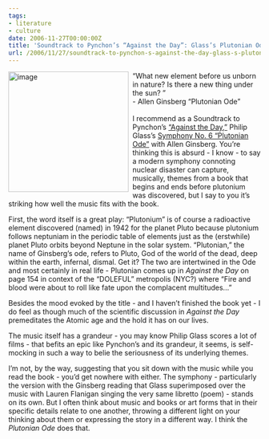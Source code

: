 ```yaml
---
tags:
- literature
- culture
date: 2006-11-27T00:00:00Z
title: 'Soundtrack to Pynchon’s “Against the Day”: Glass’s Plutonian Ode with Allen'
url: /2006/11/27/soundtrack-to-pynchon-s-against-the-day-glass-s-plutonian-ode-with-allen/
---
```


<p><a href="http://www.amazon.com/gp/redirect.html%3FASIN=B000BRF9T4%26tag=bookenompolic-20%26lcode=xm2%26cID=2025%26ccmID=165953%26location=/o/ASIN/B000BRF9T4%253FSubscriptionId=02ZH6J1W0649DTNS6002" title="Symphony No. 6, Plutonian Ode"><img src="/images/uploads/plutonianode.jpg" style="border: 0;float:left;padding:0 8px 0 0" alt="image" width="240" height="240" /></a> &#8220;What new element before us unborn in nature? Is there a new thing under the sun? &#8221;<br /> - Allen Ginsberg &#8220;Plutonian Ode&#8221;<br />
<br />
I recommend as a Soundtrack to Pynchon&#8217;s <a href="http://www.amazon.com/gp/redirect.html%3FASIN=159420120X%26tag=bookenompolic-20%26lcode=xm2%26cID=2025%26ccmID=165953%26location=/o/ASIN/159420120X%253FSubscriptionId=02ZH6J1W0649DTNS6002" title="Against the Day">&#8220;Against the Day,&#8221;</a> Philip Glass&#8217;s <a href="http://www.amazon.com/gp/redirect.html%3FASIN=B000BRF9T4%26tag=bookenompolic-20%26lcode=xm2%26cID=2025%26ccmID=165953%26location=/o/ASIN/B000BRF9T4%253FSubscriptionId=02ZH6J1W0649DTNS6002" title="Symphony No. 6, Plutonian Ode">Symphony No. 6 &#8220;Plutonian Ode&#8221;</a> with Allen Ginsberg. You&#8217;re thinking this is absurd - I know - to say a modern symphony connoting nuclear disaster can capture, musically, themes from a book that begins and ends before plutonium was discovered, but I say to you it&#8217;s striking how well the music fits with the book.
</p>
<p>
First, the word itself is a great play: &#8220;Plutonium&#8221; is of course a radioactive element discovered (named) in 1942 for the planet Pluto because plutonium follows neptuniam in the periodic table of elements just as the (erstwhile) planet Pluto orbits beyond Neptune in the solar system. &#8220;Plutonian,&#8221; the name of Ginsberg&#8217;s ode, refers to Pluto, God of the world of the dead, deep within the earth, infernal, dismal. Get it? The two are intertwined in the Ode and most certainly in real life - Plutonian comes up in <i>Against the Day</i> on page 154 in context of the &#8220;DOLEFUL&#8221; metropolis (NYC?) where &#8220;Fire and blood were about to roll like fate upon the complacent multitudes...&#8221;
</p>
<p>
Besides the mood evoked by the title - and I haven&#8217;t finished the book yet - I do feel as though much of the scientific discussion in <em>Against the Day</em> premeditates the Atomic age and the hold it has on our lives.
</p>
<p>
The music itself has a grandeur - you may know Philip Glass scores a lot of films - that befits an epic like Pynchon&#8217;s and its grandeur, it seems, is self-mocking in such a way to belie the seriousness of its underlying themes.
</p>
<p>
I&#8217;m not, by the way, suggesting that you sit down with the music while you read the book - you&#8217;d get nowhere with either. The symphony - particularly the version with the Ginsberg reading that Glass superimposed over the music with Lauren Flanigan singing the very same libretto (poem) - stands on its own. But I often think about music and books or art forms that in their specific details relate to one another, throwing a different light on your thinking about them or expressing the story in a different way. I think the <em>Plutonian Ode</em> does that.
</p>

